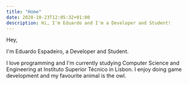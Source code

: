 ```yaml
---
title: "Home"
date: 2020-10-23T12:05:32+01:00
description: Hi, I'm Eduardo and I'm a Developer and Student!
---
```


Hey,

I'm Eduardo Espadeiro, a Developer and Student.

I love programming and I'm currently studying Computer Science and Engineering at Instituto Superior Técnico in Lisbon. I enjoy doing game development and my favourite animal is the owl.
